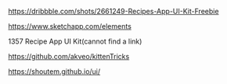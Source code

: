 https://dribbble.com/shots/2661249-Recipes-App-UI-Kit-Freebie

https://www.sketchapp.com/elements

1357 Recipe App UI Kit(cannot find a link)

https://github.com/akveo/kittenTricks

https://shoutem.github.io/ui/
